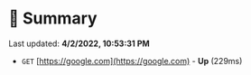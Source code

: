 # 📖 Summary
Last updated: **4/2/2022, 10:53:31 PM**

- `GET` [https://google.com](https://google.com) - **Up** (229ms)
